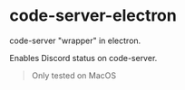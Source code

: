 # code-server-electron

code-server "wrapper" in electron.

Enables Discord status on code-server.

> Only tested on MacOS
